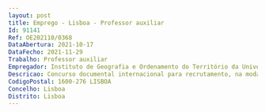 ```yaml
--- 
layout: post
title: Emprego - Lisboa - Professor auxiliar
Id: 91141
Ref: OE202110/0368
DataAbertura: 2021-10-17
DataFecho: 2021-11-29
Trabalho: Professor auxiliar
Empregador: Instituto de Geografia e Ordenamento do Território da Universidade de Lisboa
Descricao: Concurso documental internacional para recrutamento, na modalidade de contrato de trabalho em funções públicas, de 1 (um) Professor Auxiliar, na área disciplinar de Geografia Física e Ordenamento do Território, do Instituto de Geografia e Ordenamento do Território da Universidade de Lisboa.
CodigoPostal: 1600-276 LISBOA
Concelho: Lisboa
Distrito: Lisboa
--- 
```

